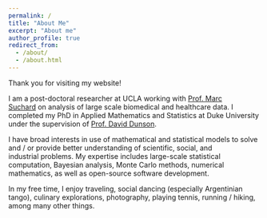 ```yaml
---
permalink: /
title: "About Me"
excerpt: "About me"
author_profile: true
redirect_from:
  - /about/
  - /about.html
---
```


Thank you for visiting my website!

I am a post-doctoral researcher at UCLA working with [Prof. Marc Suchard](http://faculty.biomath.ucla.edu/msuchard/) on analysis of large scale biomedical and healthcare data. I completed my PhD in Applied Mathematics and Statistics at Duke University under the supervision of [Prof. David Dunson](https://stat.duke.edu/people/david-b-dunson).

I have broad interests in use of mathematical and statistical models to solve and / or provide better understanding of scientific, social, and industrial problems. My expertise includes large-scale statistical computation, Bayesian analysis, Monte Carlo methods, numerical mathematics, as well as open-source software development.

In my free time, I enjoy traveling, social dancing (especially Argentinian tango), culinary explorations, photography, playing tennis, running / hiking, among many other things.
